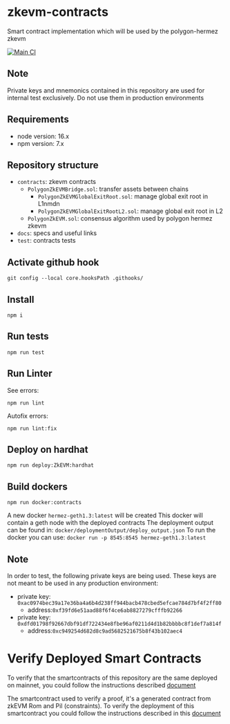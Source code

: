 # zkevm-contracts

Smart contract implementation which will be used by the polygon-hermez zkevm

[![Main CI](https://github.com/0xPolygonHermez/zkevm-contracts/actions/workflows/main.yml/badge.svg)](https://github.com/0xPolygonHermez/zkevm-contracts/actions/workflows/main.yml)

## Note

Private keys and mnemonics contained in this repository are used for internal test exclusively. Do not use them in production environments

## Requirements

- node version: 16.x
- npm version: 7.x

## Repository structure

- `contracts`: zkevm contracts
  - `PolygonZkEVMBridge.sol`: transfer assets between chains
    - `PolygonZkEVMGlobalExitRoot.sol`: manage global exit root in L1nmdn
    - `PolygonZkEVMGlobalExitRootL2.sol`: manage global exit root in L2
  - `PolygonZkEVM.sol`: consensus algorithm used by polygon hermez zkevm
- `docs`: specs and useful links
- `test`: contracts tests

## Activate github hook

```
git config --local core.hooksPath .githooks/
```

## Install

```
npm i
```

## Run tests

```
npm run test
```

## Run Linter

See errors:

```
npm run lint
```

Autofix errors:

```
npm run lint:fix
```

## Deploy on hardhat

```
npm run deploy:ZkEVM:hardhat
```

## Build dockers

```
npm run docker:contracts
```

A new docker `hermez-geth1.3:latest` will be created
This docker will contain a geth node with the deployed contracts
The deployment output can be found in: `docker/deploymentOutput/deploy_output.json`
To run the docker you can use: `docker run -p 8545:8545 hermez-geth1.3:latest`

## Note

In order to test, the following private keys are being used. These keys are not meant to be used in any production environment:

- private key: `0xac0974bec39a17e36ba4a6b4d238ff944bacb478cbed5efcae784d7bf4f2ff80`
  - address:`0xf39fd6e51aad88f6f4ce6ab8827279cfffb92266`
- private key: `0xdfd01798f92667dbf91df722434e8fbe96af0211d4d1b82bbbbc8f1def7a814f`
  - address:`0xc949254d682d8c9ad5682521675b8f43b102aec4`

# Verify Deployed Smart Contracts

To verify that the smartcontracts of this repository are the same deployed on mainnet, you could follow the instructions described [document](verifyMainnetDeployment/verifyDeployment.md)

The smartcontract used to verify a proof, it's a generated contract from zkEVM Rom and Pil (constraints). To verify the deployment of this smartcontract you could follow the instructions described in this [document](verifyMainnetDeployment/verifyMainnetProofVerifier.md)
